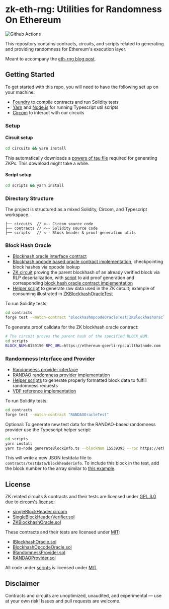 # zk-eth-rng: Utilities for Randomness On Ethereum

![Github Actions](https://github.com/paradigmxyz/zk-eth-rng/workflows/Tests/badge.svg)

This repository contains contracts, circuits, and scripts related to generating and providing randomness for Ethereum's execution layer.

Meant to accompany the [eth-rng blog post](https://www.paradigm.xyz/2023/01/eth-rng).

## Getting Started

To get started with this repo, you will need to have the following set up on your machine:

- [Foundry](https://github.com/foundry-rs/foundry) to compile contracts and run Solidity tests
- [Yarn](https://yarnpkg.com/) and [Node.js](https://nodejs.org/) for running Typescript util scripts
- [Circom](https://docs.circom.io/getting-started/installation/) to interact with our circuits

### Setup

#### Circuit setup

```sh
cd circuits && yarn install
```

This automatically downloads a [powers of tau file](https://github.com/iden3/snarkjs#7-prepare-phase-2) required for generating ZKPs. This download might take a while.

#### Script setup
```sh
cd scripts && yarn install
```

### Directory Structure

The project is structured as a mixed Solidity, Circom, and Typescript workspace.

```
├── circuits  // <-- Circom source code
├── contracts // <-- Solidity source code
├── scripts   // <-- Block header & proof generation utils
```

### Block Hash Oracle

- [Blockhash oracle interface contract](contracts/src/IBlockhashOracle.sol)
- [Blockhash opcode based oracle contract implementation](contracts/src/BlockhashOpcodeOracle.sol), checkpointing block hashes via opcode lookup
- [ZK circuit](circuits/single_block_header_zkp/singleBlockHeader.circom) proving the parent blockhash of an already verified block via RLP deserialization, with [script](scripts/run_single_block_zkp.sh) to aid proof generation and corresponding [block hash oracle contract implementation](contracts/src/ZKBlockhashOracle.sol)
- [Helper script](scripts/run_single_block_zkp.sh) to generate raw data used in the ZK circuit; example of consuming illustrated in [ZKBlockhashOracleTest](contracts/test/ZKBlockhashOracle.t.sol)

To run Solidity tests:

```sh
cd contracts
forge test --match-contract "BlockhashOpcodeOracleTest|ZKBlockhashOracleTest"
```

To generate proof calldata for the ZK blockhash oracle contract:
```sh
# The circuit proves the parent hash of the specified BLOCK_NUM.
cd scripts
BLOCK_NUM=8150150 RPC_URL=https://ethereum-goerli-rpc.allthatnode.com ./run_single_block_zkp.sh
```

### Randomness Interface and Provider

- [Randomness provider interface](contracts/src/IRandomnessProvider.sol)
- [RANDAO randomness provider implementation](contracts/src/RANDAOProvider.sol)
- [Helper scripts](contracts/scripts/generate) to generate properly formatted block data to fulfill randomness requests
- [VDF reference implementation](contracts/src/VDFProvider.sol)

To run Solidity tests:

```sh
cd contracts
forge test --match-contract "RANDAOOracleTest"
```

Optional: To generate new test data for the RANDAO-based randomness provider use the Typescript helper script:

```sh
cd scripts
yarn install
yarn ts-node generateBlockInfo.ts --blockNum 15539395 --rpc https://ethereum-mainnet-rpc.allthatnode.com
```

This will write a new JSON testdata file to `contracts/testdata/blockheaderinfo`. To include this block in the test, add the block number to the array similar to [this example](contracts/test/RandomnessProvider.t.sol#L42d).

## License

ZK related circuits & contracts and their tests are licensed under [GPL 3.0](LICENSE-GPL3.0) due to [circom's license](https://github.com/iden3/circom):

- [singleBlockHeader.circom](circuits/single_block_header_zkp/singleBlockHeader.circom)
- [SingleBlockHeaderVerifier.sol](contracts/src/SingleBlockHeaderVerifier.sol)
- [ZKBlockhashOracle.sol](contracts/src/ZKBlockhashOracle.sol)

These contracts and their tests are licensed under [MIT](LICENSE-MIT):

- [IBlockhashOracle.sol](contracts/src/IBlockhashOracle.sol)
- [BlockhashOpcodeOracle.sol](contracts/src/BlockhashOpcodeOracle.sol)
- [IRandomnessProvider.sol](contracts/src/IRandomnessProvider.sol)
- [RANDAOProvider.sol](contracts/src/RANDAOProvider.sol)

All code under [scripts](scripts) is licensed under [MIT](LICENSE-MIT).

## Disclaimer

Contracts and circuits are unoptimized, unaudited, and experimental — use at your own risk! Issues and pull requests are welcome.
